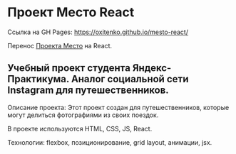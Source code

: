 # Проект Место React
Ссылка на GH Pages: https://oxitenko.github.io/mesto-react/ 

 Перенос [Проекта Место](https://github.com/oxitenko/mesto) на React.

## Учебный проект студента Яндекс-Практикума. Аналог социальной сети Instagram для путешественников.

Описание проекта: Этот проект создан для путешественников, которые могут делиться фотографиями из своих поездок.

В проекте используются HTML, CSS, JS, React.

Технологии: flexbox, позиционирование, grid layout, анимации, jsx.
